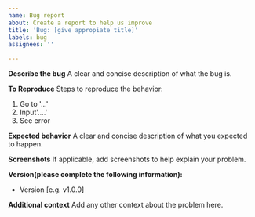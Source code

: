 ```yaml
---
name: Bug report
about: Create a report to help us improve
title: 'Bug: [give appropiate title]'
labels: bug
assignees: ''

---
```


**Describe the bug**
A clear and concise description of what the bug is.

**To Reproduce**
Steps to reproduce the behavior:
1. Go to '...'
2. Input'....'
3. See error

**Expected behavior**
A clear and concise description of what you expected to happen.

**Screenshots**
If applicable, add screenshots to help explain your problem.

**Version(please complete the following information):**
 - Version [e.g. v1.0.0]

**Additional context**
Add any other context about the problem here.
